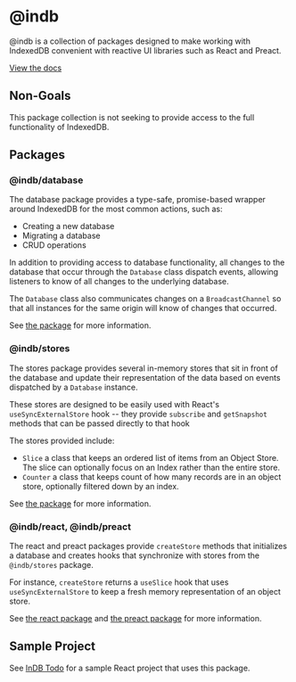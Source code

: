 # @indb

@indb is a collection of packages designed to make working with IndexedDB
convenient with reactive UI libraries such as React and Preact.

[View the docs](https://treycucco.github.io/indb)

## Non-Goals

This package collection is not seeking to provide access to the full
functionality of IndexedDB.

## Packages

### @indb/database

The database package provides a type-safe, promise-based wrapper around
IndexedDB for the most common actions, such as:

- Creating a new database
- Migrating a database
- CRUD operations

In addition to providing access to database functionality, all changes to the
database that occur through the `Database` class dispatch events, allowing
listeners to know of all changes to the underlying database.

The `Database` class also communicates changes on a `BroadcastChannel` so that
all instances for the same origin will know of changes that occurred.

See [the package](./packages/database) for more information.

### @indb/stores

The stores package provides several in-memory stores that sit in front of the
database and update their representation of the data based on events dispatched
by a `Database` instance.

These stores are designed to be easily used with React's `useSyncExternalStore`
hook -- they provide `subscribe` and `getSnapshot` methods that can be passed
directly to that hook

The stores provided include:

- `Slice` a class that keeps an ordered list of items from an Object Store. The
  slice can optionally focus on an Index rather than the entire store.
- `Counter` a class that keeps count of how many records are in an object store,
  optionally filtered down by an index.

See [the package](./packages/stores) for more information.

### @indb/react, @indb/preact

The react and preact packages provide `createStore` methods that initializes a
database and creates hooks that synchronize with stores from the `@indb/stores`
package.

For instance, `createStore` returns a `useSlice` hook that uses
`useSyncExternalStore` to keep a fresh memory representation of an object store.

See [the react package](./packages/react) and
[the preact package](./packages/preact) for more information.

## Sample Project

See [InDB Todo](https://treycucco.github.io/indb-todo/) for a sample React
project that uses this package.
